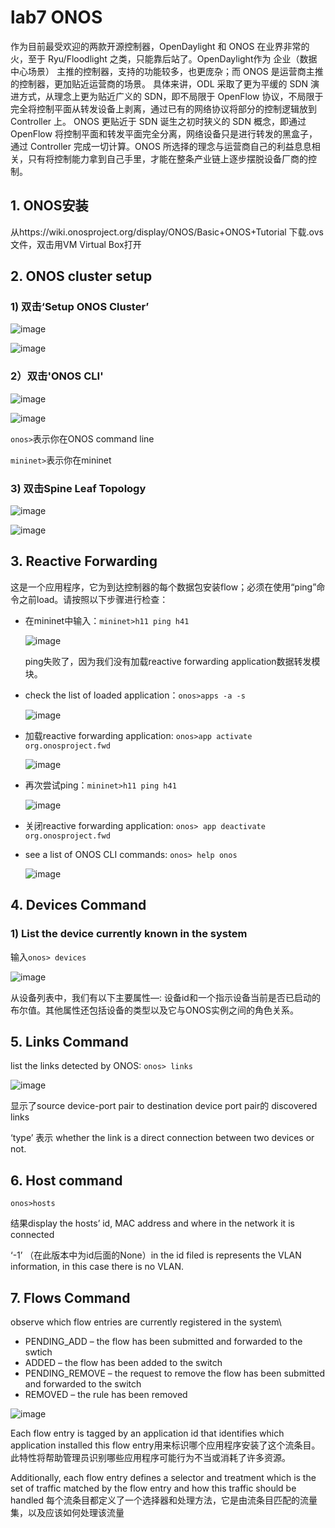 # lab7 ONOS

作为目前最受欢迎的两款开源控制器，OpenDaylight 和 ONOS 在业界非常的火，至于 Ryu/Floodlight 之类，只能靠后站了。OpenDaylight作为 企业（数据中心场景） 主推的控制器，支持的功能较多，也更庞杂；而 ONOS 是运营商主推的控制器，更加贴近运营商的场景。
具体来讲，ODL 采取了更为平缓的 SDN 演进方式，从理念上更为贴近广义的 SDN，即不局限于 OpenFlow 协议，不局限于完全将控制平面从转发设备上剥离，通过已有的网络协议将部分的控制逻辑放到 Controller 上。
ONOS 更贴近于 SDN 诞生之初时狭义的 SDN 概念，即通过 OpenFlow 将控制平面和转发平面完全分离，网络设备只是进行转发的黑盒子，通过 Controller 完成一切计算。ONOS 所选择的理念与运营商自己的利益息息相关，只有将控制能力拿到自己手里，才能在整条产业链上逐步摆脱设备厂商的控制。

## 1. ONOS安装
从https://wiki.onosproject.org/display/ONOS/Basic+ONOS+Tutorial 下载.ovs文件，双击用VM Virtual Box打开

## 2. ONOS cluster setup
### 1) 双击‘Setup ONOS Cluster’
![image](https://user-images.githubusercontent.com/58734009/189521767-97d783d9-9b4d-4130-ab29-7daa0977dc49.png)

![image](https://user-images.githubusercontent.com/58734009/189521790-90390d47-8fe5-4399-85f8-a08ab6cf9151.png)

### 2）双击'ONOS CLI'
![image](https://user-images.githubusercontent.com/58734009/189521825-8aaba395-5207-46e1-8134-4ea2ce6951fd.png)

![image](https://user-images.githubusercontent.com/58734009/189521849-973cf21c-9f5b-4f3d-a81a-7456997afa13.png)

```onos>```表示你在ONOS command line

```mininet>```表示你在mininet

### 3) 双击Spine Leaf Topology
![image](https://user-images.githubusercontent.com/58734009/189522905-87d145f1-2cb5-47cd-87d4-3033aa56de95.png)

![image](https://user-images.githubusercontent.com/58734009/189522918-23ccb820-c97a-4996-a51c-faac3d899978.png)

## 3. Reactive Forwarding
这是一个应用程序，它为到达控制器的每个数据包安装flow；必须在使用“ping”命令之前load。请按照以下步骤进行检查：

* 在mininet中输入：```mininet>h11 ping h41```

  ![image](https://user-images.githubusercontent.com/58734009/189523016-3cedf3ca-ec2d-41f5-b0b2-17d5641d8a88.png)

  ping失败了，因为我们没有加载reactive forwarding application数据转发模块。

* check the list of loaded application：```onos>apps -a -s```

  ![image](https://user-images.githubusercontent.com/58734009/189523056-d3e72204-ba1c-46f1-8853-caf31e802eef.png)

* 加载reactive forwarding application: ```onos>app activate org.onosproject.fwd```

  ![image](https://user-images.githubusercontent.com/58734009/189523130-5a369e58-7a4f-4786-8aa2-87875c239f38.png)

* 再次尝试ping：```mininet>h11 ping h41```

  ![image](https://user-images.githubusercontent.com/58734009/189523354-60553e0c-3208-4962-864e-e896ff2781f8.png)
 
* 关闭reactive forwarding application: ```onos> app deactivate org.onosproject.fwd```

* see a list of ONOS CLI commands: ```onos> help onos```

  ![image](https://user-images.githubusercontent.com/58734009/189523514-c6ef954c-f027-4c7d-a373-9bb9162f53ba.png)

## 4. Devices Command

### 1)  List the device currently known in the system
输入```onos> devices```

![image](https://user-images.githubusercontent.com/58734009/189523898-33342e81-3a8f-4ee6-8635-de37be2cc21c.png)

从设备列表中，我们有以下主要属性—: 设备id和一个指示设备当前是否已启动的布尔值。其他属性还包括设备的类型以及它与ONOS实例之间的角色关系。

## 5. Links Command
list the links detected by ONOS: ```onos> links```

![image](https://user-images.githubusercontent.com/58734009/189524212-82f59499-1889-469a-a8f9-8589d3d9a510.png)

显示了source device-port pair to destination device port pair的 discovered links

‘type’ 表示 whether the link is a direct connection between two devices or not.

## 6. Host command
```onos>hosts```

结果display the hosts’ id, MAC address and where in the network it is connected

 ‘-1’ （在此版本中为id后面的None）in the id filed is represents the VLAN information, in this case there is no VLAN.
 
 ## 7. Flows Command
 observe which flow entries are currently registered in the system\
 * PENDING_ADD – the flow has been submitted and forwarded to the swtich
 * ADDED – the flow has been added to the switch
 * PENDING_REMOVE – the request to remove the flow has been submitted and forwarded to the switch
 * REMOVED – the rule has been removed

![image](https://user-images.githubusercontent.com/58734009/189525442-e170d15e-cd13-4ae0-9192-c87d511897e2.png)

Each flow entry is tagged by an application id that identifies which application installed this flow entry用来标识哪个应用程序安装了这个流条目。此特性将帮助管理员识别哪些应用程序可能行为不当或消耗了许多资源。

Additionally, each flow entry defines a selector and treatment which is the set of traffic matched by the flow entry and how this traffic should be handled
每个流条目都定义了一个选择器和处理方法，它是由流条目匹配的流量集，以及应该如何处理该流量
